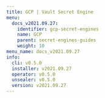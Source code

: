 ```yaml
---
title: GCP | Vault Secret Engine
menu:
  docs_v2021.09.27:
    identifier: gcp-secret-engines
    name: GCP
    parent: secret-engines-guides
    weight: 10
menu_name: docs_v2021.09.27
info:
  cli: v0.5.0
  installer: v2021.09.27
  operator: v0.5.0
  unsealer: v0.5.0
  version: v2021.09.27
---
```


